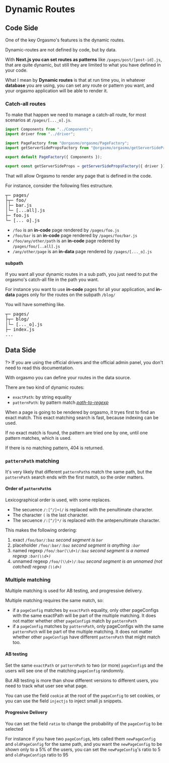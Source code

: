# Dynamic Routes

## Code Side

One of the key Orgasmo's features is the dynamic routes.

Dynamic-routes are not defined by code, but by data.

With **Next.js you can set routes as patterns** like `/pages/post/[post-id].js`, that are quite dynamic, but still they are limited to what you have defined in your code.

What I mean by **Dynamic routes** is that at run time you, in whatever **database** you are using, you can set any route or pattern you want, and your orgasmo application will be able to render it.

### Catch-all routes

To make that happen we need to manage a catch-all route, for most scenarios at `/pages/[..._o].js`.

```js
import Components from "../Components";
import driver from "../driver";

import PageFactory from "@orgasmo/orgasmo/PageFactory";
import getServerSidePropsFactory from "@orgasmo/orgasmo/getServerSidePropsFactory";

export default PageFactory({ Components });

export const getServerSideProps = getServerSidePropsFactory({ driver });
```

That will allow Orgasmo to render any page that is defined in the code.

For instance, consider the following files estructure.

<pre style="font-family:monospace; line-height: 1.15 ">
┬─ pages/
├┬─ foo/
│├─ bar.js
│└─ [...all].js
├─ foo.js
└─ [..._o].js
</pre>

- `/foo` is an **in-code** page rendered by `/pages/foo.js`
- `/foo/bar` is an **in-code** page rendered by `/pages/foo/bar.js`
- `/foo/any/other/path` is an **in-code** page redered by `/pages/foo/[..all].js`
- `/any/other/page` is an **in-data** page rendered by `/pages/[..._o].js`

#### subpath

If you want all your dynamic routes in a sub path, you just need to put the orgasmo's catch-all file in the path you want.

For instance you want to use **in-code** pages for all your application, and **in-data** pages only for the routes on the subpath `/blog/`

You will have something like.

<pre style="font-family:monospace; line-height: 1.15 ">
┬─ pages/
├┬─ blog/
│└─ [..._o].js
├─ index.js
...
</pre>

## Data Side

?> If you are using the official drivers and the official admin panel, you don't need to read this documentation.

With orgasmo you can define your routes in the data source.

There are two kind of dynamic routes:

- `exactPath`: by string equality
- `patternPath`: by pattern match _[path-to-regexp](https://github.com/pillarjs/path-to-regexp)_

When a page is going to be rendered by orgasmo, it tryes first to find an exact match. This exact matching search is fast, because indexing can be used.

If no exact match is found, the pattern are tried one by one, until one pattern matches, which is used.

If there is no matching pattern, 404 is returned.

### `patternPath` matching

It's very likely that different `patternPath`s match the same path, but the `patternPath` search ends with the first match, so the order matters.

#### Order of `patternPath`s

Lexicographical order is used, with some replaces.

- The secuence `/:[^/]+(/` is replaced with the penultimate character.
- The character `(` is the last character.
- The secuence `/:[^/]*/` is replaced with the antepenultimate character.

This makes the following ordering:

1. exact `/foo/bar/:baz` _second segment is `bar`_
2. placeholder `/foo/:bar/:baz` _second segment is anything `:bar`_
3. named regexp `/foo/:bar(\\d+)/:baz` _second segment is a named regexp `:bar(\\d+)`_
4. unnamed regexp `/foo/(\\d+)/:baz` _second segment is an unnamed (not catched) regexp `(\\d+)`_

### Multiple matching

Multiple matching is used for AB testing, and progressive delivery.

Multiple matching requires the same match, so:

- if a `pageConfig` matches by `exactPath` equality, only other pageConfigs with the same exactPath will be part of the multiple matching. It does not matter whether other `pageConfig`s match by `patternPath`
- if a `pageConfig` matches by `patternPath`, only pageConfigs with the same `patternPath` will be part of the multiple matching. It does not matter whether other `pageConfig`s have different `patternPath` that might match too.

#### AB testing

Set the same `exactPath` or `patternPath` to two (or more) `pageConfig`s and the users will see one of the matching `pageConfig` randomnly.

But AB testing is more than show different versions to different users, you need to track what user see what page.

You can use the field `cookie` at the root of the `pageConfig` to set cookies, or you can use the field `injectjs` to inject small js snippets.

#### Progresive Delivery

You can set the field `ratio` to change the probability of the `pageConfig` to be selected

For instance if you have two `pageConfig`s, lets called them `newPageConfig` and `oldPageConfig` for the same path, and you want the `newPageConfig` to be shown only to a 5% of the users, you can set the `newPageConfig`'s ratio to 5 and `oldPageConfig`s ratio to 95
